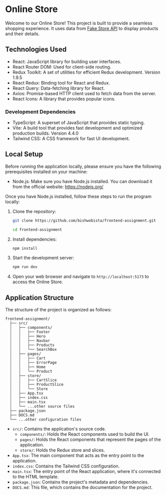 # Online Store

Welcome to our Online Store! This project is built to provide a seamless shopping experience. It uses data from [Fake Store API](https://fakestoreapi.com/) to display products and their details.

## Technologies Used

- React: JavaScript library for building user interfaces.
- React Router DOM: Used for client-side routing.
- Redux Toolkit: A set of utilities for efficient Redux development. Version 1.9.5
- React Redux: Binding tool for React and Redux.
- React Query: Data-fetching library for React.
- Axios: Promise-based HTTP client used to fetch data from the server. 
- React Icons: A library that provides popular icons. 

### Development Dependencies

- TypeScript: A superset of JavaScript that provides static typing.
- Vite: A build tool that provides fast development and optimized production builds. Version 4.4.0
- Tailwind CSS: A CSS framework for fast UI development.

## Local Setup

Before running the application locally, please ensure you have the following prerequisites installed on your machine:

- Node.js: Make sure you have Node.js installed. You can download it from the official website: https://nodejs.org/

Once you have Node.js installed, follow these steps to run the program locally:

1. Clone the repository:

   ```bash
   git clone https://github.com/bishwobista/frontend-assignment.git

   cd frontend-assignment
   ```

2. Install dependencies:

   ```bash
   npm install
   ```

3. Start the development server:

   ```bash
   npm run dev
   ```

4. Open your web browser and navigate to `http://localhost:5173` to access the Online Store.

## Application Structure

The structure of the project is organized as follows:

```
frontend-assignment/
  ├── src/
  │   ├── components/
  │   │   ├── Footer
  │   │   ├── Hero
  │   │   ├── Navbar
  │   │   ├── Products
  │   │   └── SearchBox
  │   ├── pages/
  │   │   ├── Cart
  │   │   ├── ErrorPage
  │   │   ├── Home
  │   │   └── Product
  │   ├── store/
  │   │   ├── CartSlice
  │   │   ├── ProductSlice
  │   │   └── Store
  │   ├── App.tsx
  │   ├── index.css
  │   ├── main.tsx
  │   └── ...other source files
  ├── package.json
  ├── DOCS.md
  └── ...other configuration files
```
- `src/`: Contains the application's source code.
  - `components/`: Holds the React components used to build the UI.
  - `pages/`: Holds the React components that represent the pages of the application.
  - `store/`: Holds the Redux store and slices.
- `App.tsx`: The main component that acts as the entry point to the application.
- `index.css`: Contains the Tailwind CSS configuration.
- `main.tsx`: The entry point of the React application, where it's connected to the HTML template.
- `package.json`: Contains the project's metadata and dependencies.
- `DOCS.md`: This file, which contains the documentation for the project.
